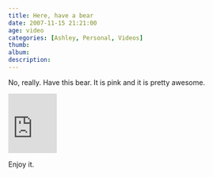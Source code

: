 ```yaml
---
title: Here, have a bear
date: 2007-11-15 21:21:00
age: video
categories: [Ashley, Personal, Videos]
thumb: 
album: 
description: 
---
```

No, really. Have this bear. It is pink and it is pretty awesome.

<iframe src="https://skydrive.live.com/embed?cid=F443C8FEC5D6FFCE&amp;resid=F443C8FEC5D6FFCE%21224&amp;authkey=AEufcXSwrHWl3xY" width="98" height="120" frameborder="0" scrolling="no"></iframe>

Enjoy it.